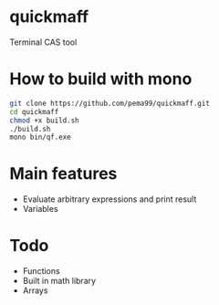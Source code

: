 # quickmaff
Terminal CAS tool

# How to build with mono
```sh
git clone https://github.com/pema99/quickmaff.git
cd quickmaff
chmod +x build.sh
./build.sh
mono bin/qf.exe
```

# Main features
- Evaluate arbitrary expressions and print result
- Variables

# Todo
- Functions
- Built in math library
- Arrays
